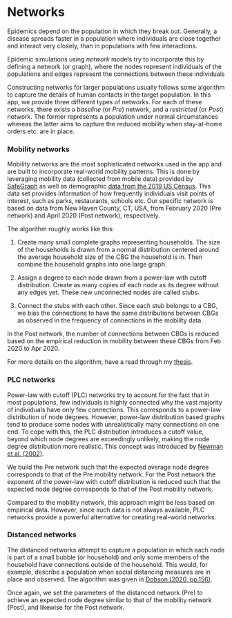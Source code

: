 # Networks
Epidemics depend on the population in which they break out. Generally, a
disease spreads faster in a population where individuals are close together 
and interact very closely, than in populations with
few interactions.

Epidemic simulations using *network* models try to incorporate this by defining
a network (or graph), where the nodes represent individuals of the populations
and edges represent the connections between these individuals

Constructing networks for larger populations usually follows some algorithm to
capture the details of human contacts in the target population. In this app, 
we provide three different types of networks. For each of these networks, there
exists a *baseline* (or *Pre*) network, and a *restricted* (or *Post*) network.
The former represents a population under normal circumstances whereas the 
latter aims to capture the reduced mobility when stay-at-home orders etc. are 
in place.

### Mobility networks
Mobility networks are the most sophisticated networks used in the app and are
built to incorporate real-world mobility patterns. This is done by leveraging
mobility data (collected from mobile data) provided by 
[SafeGraph](https://www.safegraph.com/covid-19-data-consortium) as well
as demographic 
[data from the 2019 US Census](https://www.safegraph.com/open-census-data). 
This data set provides information of how frequently individuals visit points 
of interest, such as parks, restaurants, schools etc. Our specific network is 
based on data from New Haven County, CT, USA, from February 2020 (Pre network) 
and April 2020 (Post network), respectively.

The algorithm roughly works like this:

1. Create many small complete graphs representing households. The size of the 
   households is drawn from a normal distribution centered around the average
   household size of the CBG the household is in. Then combine the household
   graphs into one large graph.
   
2. Assign a degree to each node drawn from a power-law with cutoff distribution. 
   Create as many copies of each node as its degree without any edges yet.
   These new unconnected nodes are called stubs.
   
3. Connect the stubs with each other. Since each stub belongs to a CBG, we bias 
   the connections to have the same distributions between CBGs as observed in 
   the frequency of connections in the mobility data.
   
In the Post network, the number of connections between CBGs is reduced based on
the empirical reduction in mobility between these CBGs from Feb 2020 to Apr 
2020.

For more details on the algorithm, have a read through my [thesis]().

### PLC networks
Power-law with cutoff (PLC) networks try to account for the fact that in most
populations, few individuals is highly connected why the 
vast majority of individuals have only few connections. This corresponds to a
power-law distribution of node degrees. However, power-law distribution based
graphs tend to produce some nodes with unrealistically many connections on one 
end. To cope with this, the PLC distribution introduces a cutoff value, beyond
which node degrees are exceedingly unlikely, making the node degree distribution
more realistic. This concept was introduced by 
[Newman et al. (2002)](https://doi.org/10.1073/pnas.012582999).

We build the Pre network such that the expected average node degree corresponds
to that of the Pre mobility network. For the Post network the exponent of the
power-law with cutoff distribution is reduced such that the expected node degree 
corresponds to that of the Post mobility network.

Compared to the mobility network, this approach might be less based on empirical
data. However, since such data is not always available, PLC networks provide
a powerful alternative for creating real-world networks.

### Distanced networks

The distanced networks attempt to capture a population in which each node
is part of a small bubble (or household) and only some members of the household
have connections outside of the household. This would, for example, describe
a population when social distancing measures are in place and observed.
The algorithm was given in
[Dobson (2020, pp.156)](http://simondobson.org/introduction-to-epidemics/distancing.html).

Once again, we set the parameters of the distanced network (Pre) to achieve
an expected node degree similar to that of the mobility network (Post), and 
likewise for the Post network.

